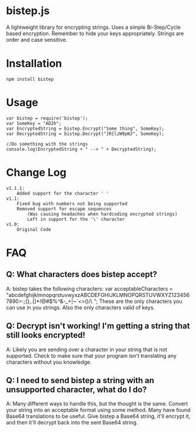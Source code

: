 # bistep.js

A lightweight library for encrypting strings.
Uses a simple Bi-Step/Cycle based encryption. Remember to hide your keys appropriately.
Strings are order and case sensitive.
# Installation
	npm install bistep

# Usage
	var bistep = require('bistep');
	var SomeKey = "AD2h";
	var EncryptedString = bistep.Encrypt("Some thing", SomeKey);
	var DecryptedString = bistep.Decrypt("]R{lzW9pNJ", SomeKey);
	
	//Do something with the strings
	console.log(EncryptedString + " --> " + DecryptedString);

# Change Log
	v1.1.1:
		Added support for the character ' '
	v1.1:
		Fixed bug with numbers not being supported
		Removed support for escape sequences 
			(Was causing headaches when hardcoding encrypted strings)
			Left in support for the '\' character
	v1.0:
		Original Code
	
# FAQ
## Q: What characters does bistep accept?
A: bistep takes the following characters:
	var acceptableCharacters = "abcdefghijklmnopqrstuvwyxzABCDEFGHIJKLMNOPQRSTUVWXYZ1234567890=:;{},.[]*!@#$%^&-_+|~`<>()/\\ ";
These are the only characters you can use in you strings. Also the only characters valid of keys.

## Q: Decrypt isn't working! I'm getting a string that still looks encrypted!
A: Likely you are sending over a character in your string that is not supported. 
Check to make sure that your program isn't translating any characters without you knowledge.

## Q: I need to send bistep a string with an unsupported character, what do I do?
A: Many different ways to handle this, but the thought is the same. Convert your string into an acceptable format using some method.
Many have found Base64 translations to be useful. Give bistep a Base64 string, it'll encrypt it, and then it'll decrypt back into the sent Base64 string.